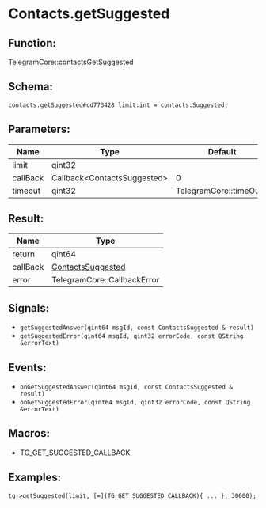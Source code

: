 # Contacts.getSuggested

## Function:

TelegramCore::contactsGetSuggested

## Schema:

`contacts.getSuggested#cd773428 limit:int = contacts.Suggested;`
## Parameters:

|Name|Type|Default|
|----|----|-------|
|limit|qint32||
|callBack|Callback<ContactsSuggested\>|0|
|timeout|qint32|TelegramCore::timeOut()|

## Result:

|Name|Type|
|----|----|
|return|qint64|
|callBack|[ContactsSuggested](../../types/contactssuggested.md)|
|error|TelegramCore::CallbackError|

## Signals:

* `getSuggestedAnswer(qint64 msgId, const ContactsSuggested & result)`
* `getSuggestedError(qint64 msgId, qint32 errorCode, const QString &errorText)`

## Events:

* `onGetSuggestedAnswer(qint64 msgId, const ContactsSuggested & result)`
* `onGetSuggestedError(qint64 msgId, qint32 errorCode, const QString &errorText)`

## Macros:

* TG_GET_SUGGESTED_CALLBACK

## Examples:

`tg->getSuggested(limit, [=](TG_GET_SUGGESTED_CALLBACK){
    ...
}, 30000);`
